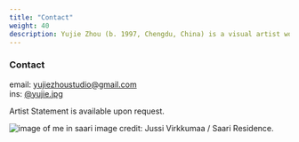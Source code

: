 ```yaml
---
title: "Contact"
weight: 40
description: Yujie Zhou (b. 1997, Chengdu, China) is a visual artist working with  photography, textiles, moving images, performance, and publishing. Zhou is based in Helsinki, Finland, where she completed her Master’s degree in Arts with a major in Photography and a minor in Textiles-Materials and Structures at Aalto University in 2023. Her work has been exhibited internationally, including at the Finnish Museum of Photography, Photographic Centre Peri, Photographic Gallery Hippolyte(Finland), BFoto Festival (Spain), FORMAT Photography Festival (UK), and alpha nova & galerie futura (Germany) as part of Berlin Art Week 2023. instagram:@yujie.jpg
---
```



### **Contact**      

email: yujiezhoustudio@gmail.com      
ins: [@yujie.jpg](https://www.instagram.com/yujie.jpg/)   

Artist Statement is available upon request.


![image of me in saari](/images/profile/Yujie_Zhou_8.jpg)
image credit: Jussi Virkkumaa / Saari Residence.
